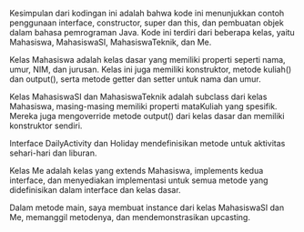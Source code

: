 Kesimpulan dari kodingan ini adalah bahwa kode ini menunjukkan contoh penggunaan interface, constructor, super dan this, dan pembuatan objek dalam bahasa pemrograman Java. Kode ini terdiri dari beberapa kelas, yaitu Mahasiswa, MahasiswaSI, MahasiswaTeknik, dan Me.

Kelas Mahasiswa adalah kelas dasar yang memiliki properti seperti nama, umur, NIM, dan jurusan. Kelas ini juga memiliki konstruktor, metode kuliah() dan output(), serta metode getter dan setter untuk nama dan umur.

Kelas MahasiswaSI dan MahasiswaTeknik adalah subclass dari kelas Mahasiswa, masing-masing memiliki properti mataKuliah yang spesifik. Mereka juga mengoverride metode output() dari kelas dasar dan memiliki konstruktor sendiri.

Interface DailyActivity dan Holiday mendefinisikan metode untuk aktivitas sehari-hari dan liburan.

Kelas Me adalah kelas yang extends Mahasiswa, implements kedua interface, dan menyediakan implementasi untuk semua metode yang didefinisikan dalam interface dan kelas dasar.

Dalam metode main, saya membuat instance dari kelas MahasiswaSI dan Me, memanggil metodenya, dan mendemonstrasikan upcasting.
